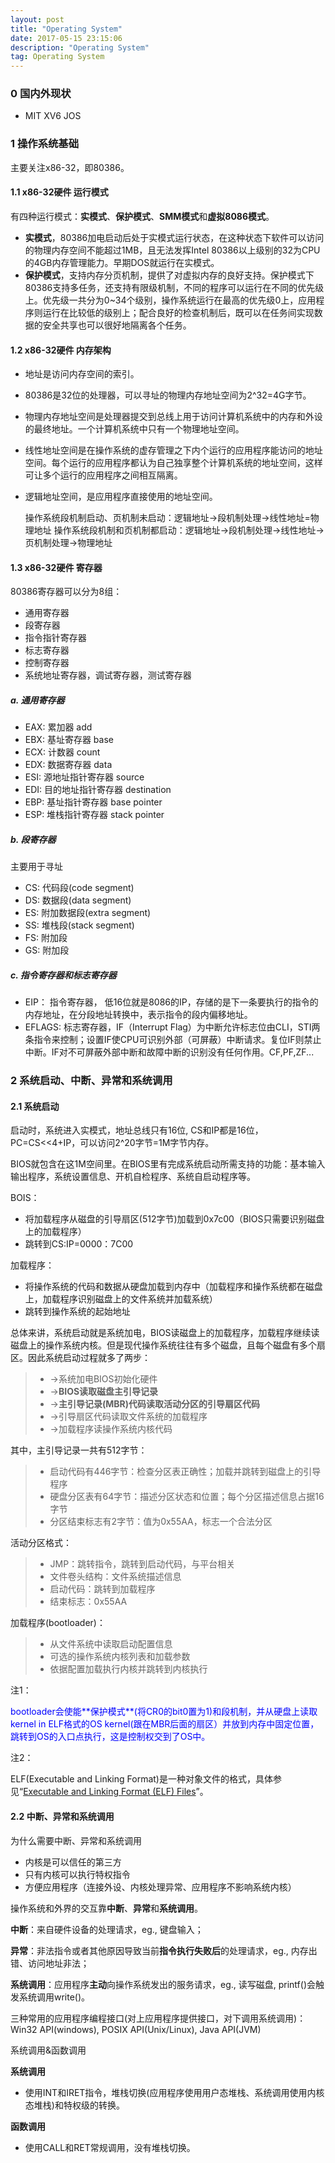 ```yaml
---
layout: post
title: "Operating System"
date: 2017-05-15 23:15:06 
description: "Operating System"
tag: Operating System
---
```


### 0 国内外现状

- MIT XV6 JOS


### 1 操作系统基础
主要关注x86-32，即80386。

#### 1.1 x86-32硬件 运行模式

有四种运行模式：**实模式**、**保护模式**、**SMM模式**和**虚拟8086模式**。

- **实模式**，80386加电启动后处于实模式运行状态，在这种状态下软件可以访问的物理内存空间不能超过1MB，且无法发挥Intel 80386以上级别的32为CPU的4GB内存管理能力。早期DOS就运行在实模式。
- **保护模式**，支持内存分页机制，提供了对虚拟内存的良好支持。保护模式下80386支持多任务，还支持有限级机制，不同的程序可以运行在不同的优先级上。优先级一共分为0~34个级别，操作系统运行在最高的优先级0上，应用程序则运行在比较低的级别上；配合良好的检查机制后，既可以在任务间实现数据的安全共享也可以很好地隔离各个任务。

#### 1.2 x86-32硬件 内存架构

- 地址是访问内存空间的索引。
- 80386是32位的处理器，可以寻址的物理内存地址空间为2^32=4G字节。
- 物理内存地址空间是处理器提交到总线上用于访问计算机系统中的内存和外设的最终地址。一个计算机系统中只有一个物理地址空间。
- 线性地址空间是在操作系统的虚存管理之下内个运行的应用程序能访问的地址空间。每个运行的应用程序都认为自己独享整个计算机系统的地址空间，这样可让多个运行的应用程序之间相互隔离。
- 逻辑地址空间，是应用程序直接使用的地址空间。

    操作系统段机制启动、页机制未启动：逻辑地址->段机制处理->线性地址=物理地址
    操作系统段机制和页机制都启动：逻辑地址->段机制处理->线性地址->页机制处理->物理地址

#### 1.3 x86-32硬件 寄存器

80386寄存器可以分为8组：

- 通用寄存器
- 段寄存器
- 指令指针寄存器
- 标志寄存器
- 控制寄存器
- 系统地址寄存器，调试寄存器，测试寄存器

##### a. 通用寄存器
- EAX: 累加器 add
- EBX: 基址寄存器 base
- ECX: 计数器 count
- EDX: 数据寄存器 data
- ESI: 源地址指针寄存器 source
- EDI: 目的地址指针寄存器 destination
- EBP: 基址指针寄存器 base pointer
- ESP: 堆栈指针寄存器 stack pointer

##### b. 段寄存器

主要用于寻址

- CS: 代码段(code segment)
- DS: 数据段(data segment)
- ES: 附加数据段(extra segment)
- SS: 堆栈段(stack segment)
- FS: 附加段
- GS: 附加段

##### c. 指令寄存器和标志寄存器
- EIP： 指令寄存器， 低16位就是8086的IP，存储的是下一条要执行的指令的内存地址，在分段地址转换中，表示指令的段内偏移地址。
- EFLAGS: 标志寄存器，IF（Interrupt Flag）为中断允许标志位由CLI，STI两条指令来控制；设置IF使CPU可识别外部（可屏蔽）中断请求。复位IF则禁止中断。IF对不可屏蔽外部中断和故障中断的识别没有任何作用。CF,PF,ZF...

### 2 系统启动、中断、异常和系统调用

#### 2.1 系统启动

启动时，系统进入实模式，地址总线只有16位, CS和IP都是16位，PC=CS<<4+IP，可以访问2^20字节=1M字节内存。

BIOS就包含在这1M空间里。在BIOS里有完成系统启动所需支持的功能：基本输入输出程序，系统设置信息、开机自检程序、系统自启动程序等。

BOIS：

- 将加载程序从磁盘的引导扇区(512字节)加载到0x7c00（BIOS只需要识别磁盘上的加载程序）
- 跳转到CS:IP=0000：7C00

加载程序：

- 将操作系统的代码和数据从硬盘加载到内存中（加载程序和操作系统都在磁盘上，加载程序识别磁盘上的文件系统并加载系统）
- 跳转到操作系统的起始地址

总体来讲，系统启动就是系统加电，BIOS读磁盘上的加载程序，加载程序继续读磁盘上的操作系统内核。但是现代操作系统往往有多个磁盘，且每个磁盘有多个扇区。因此系统启动过程就多了两步：
>* ->系统加电BIOS初始化硬件
>* ->**BIOS读取磁盘主引导记录**
>* ->**主引导记录(MBR)代码读取活动分区的引导扇区代码**
>* ->引导扇区代码读取文件系统的加载程序
>* ->加载程序读操作系统内核代码

其中，主引导记录一共有512字节：
>* 启动代码有446字节：检查分区表正确性；加载并跳转到磁盘上的引导程序
>* 硬盘分区表有64字节：描述分区状态和位置；每个分区描述信息占据16字节
>* 分区结束标志有2字节：值为0x55AA，标志一个合法分区

活动分区格式：
>* JMP：跳转指令，跳转到启动代码，与平台相关
>* 文件卷头结构：文件系统描述信息
>* 启动代码：跳转到加载程序
>* 结束标志：0x55AA

加载程序(bootloader)：
>* 从文件系统中读取启动配置信息
>* 可选的操作系统内核列表和加载参数
>* 依据配置加载执行内核并跳转到内核执行

注1：

<font color=blue>
bootloader会使能**保护模式**(将CR0的bit0置为1)和段机制，并从硬盘上读取kernel in ELF格式的OS kernel(跟在MBR后面的扇区）并放到内存中固定位置，跳转到OS的入口点执行，这是控制权交到了OS中。 
</font>

注2：

ELF(Executable and Linking Format)是一种对象文件的格式，具体参见“[Executable and Linking Format (ELF) Files](/2016/05/Executable-and-Linking-Format-File/)”。

#### 2.2 中断、异常和系统调用

为什么需要中断、异常和系统调用

- 内核是可以信任的第三方
- 只有内核可以执行特权指令
- 方便应用程序（连接外设、内核处理异常、应用程序不影响系统内核）

操作系统和外界的交互靠**中断**、**异常**和**系统调用**。

**中断**：来自硬件设备的处理请求，eg., 键盘输入；

**异常**：非法指令或者其他原因导致当前**指令执行失败后**的处理请求，eg., 内存出错、访问地址非法；

**系统调用**：应用程序**主动**向操作系统发出的服务请求，eg., 读写磁盘, printf()会触发系统调用write()。

三种常用的应用程序编程接口(对上应用程序提供接口，对下调用系统调用)：Win32 API(windows), POSIX API(Unix/Linux), Java API(JVM)

系统调用&函数调用

**系统调用**

- 使用INT和IRET指令，堆栈切换(应用程序使用用户态堆栈、系统调用使用内核态堆栈)和特权级的转换。

**函数调用**

- 使用CALL和RET常规调用，没有堆栈切换。



